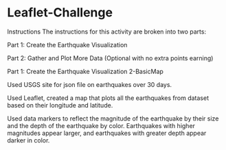 # Leaflet-Challenge

Instructions
The instructions for this activity are broken into two parts:

Part 1: Create the Earthquake Visualization

Part 2: Gather and Plot More Data (Optional with no extra points earning)

Part 1: Create the Earthquake Visualization
2-BasicMap



Used USGS site for json file on earthquakes over 30 days. 

Used Leaflet, created a map that plots all the earthquakes from dataset based on their longitude and latitude.

Used data markers to reflect the magnitude of the earthquake by their size and the depth of the earthquake by color. Earthquakes with higher magnitudes appear larger, and earthquakes with greater depth appear darker in color.

